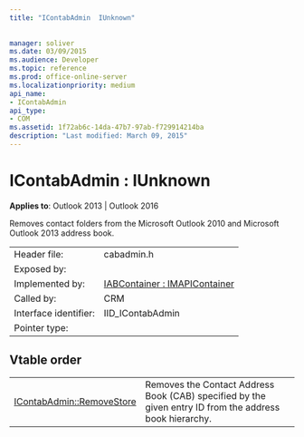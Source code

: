 ```yaml
---
title: "IContabAdmin  IUnknown"
 
 
manager: soliver
ms.date: 03/09/2015
ms.audience: Developer
ms.topic: reference
ms.prod: office-online-server
ms.localizationpriority: medium
api_name:
- IContabAdmin
api_type:
- COM
ms.assetid: 1f72ab6c-14da-47b7-97ab-f729914214ba
description: "Last modified: March 09, 2015"
---
```


# IContabAdmin : IUnknown

  
  
**Applies to**: Outlook 2013 | Outlook 2016 
  
Removes contact folders from the Microsoft Outlook 2010 and Microsoft Outlook 2013 address book.
  
|||
|:-----|:-----|
|Header file:  <br/> |cabadmin.h  <br/> |
|Exposed by:  <br/> ||
|Implemented by:  <br/> |[IABContainer : IMAPIContainer](iabcontainerimapicontainer.md) <br/> |
|Called by:  <br/> |CRM  <br/> |
|Interface identifier:  <br/> |IID_IContabAdmin  <br/> |
|Pointer type:  <br/> ||
   
## Vtable order

|||
|:-----|:-----|
|[IContabAdmin::RemoveStore](icontabadmin-removestore.md) <br/> |Removes the Contact Address Book (CAB) specified by the given entry ID from the address book hierarchy.  <br/> |
   

